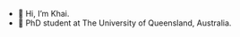 - 👋 Hi, I’m Khai.
- 🌱 PhD student at The University of Queensland, Australia.

<!---
khaitran22/khaitran22 is a ✨ special ✨ repository because its `README.md` (this file) appears on your GitHub profile.
You can click the Preview link to take a look at your changes.
--->
